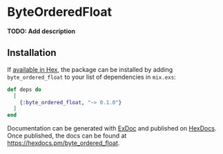 # ByteOrderedFloat

**TODO: Add description**

## Installation

If [available in Hex](https://hex.pm/docs/publish), the package can be installed
by adding `byte_ordered_float` to your list of dependencies in `mix.exs`:

```elixir
def deps do
  [
    {:byte_ordered_float, "~> 0.1.0"}
  ]
end
```

Documentation can be generated with [ExDoc](https://github.com/elixir-lang/ex_doc)
and published on [HexDocs](https://hexdocs.pm). Once published, the docs can
be found at <https://hexdocs.pm/byte_ordered_float>.

